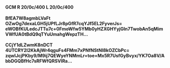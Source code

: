 #### GCM R 20/0c/400 L 20/0c/400
**BfEA7W8agmbLVaFt**<br/>**OZwOg7dexaLGH5jUPfLJr8pGfR7cqYJf5EL2FyverJs=**<br/>**eWOBfKULedcJTTu7c+0FmoWfw5YMb0yHZXGHYyjGln7TwobAn5qMimVWfUA0tBdQ9qTYuUmahgWepzTH...**<br/><br/>
**CCjY1dLZwmK8nDCT**<br/>**4UTCRY2I2KkAjWr4qguFs4FMm7xPNfNStNl8kOZCbPc=**<br/>**zqwIJcjPKby9/M9ij7QEWyeYNMmLr+toe+Mx5R7UsfGyBvyx/YK7Oa8V/AbbDGQBfHc7sRFWfQRSVIRa...**